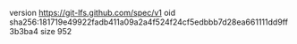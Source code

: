 version https://git-lfs.github.com/spec/v1
oid sha256:181719e49922fadb411a09a2a4f524f24cf5edbbb7d28ea661111dd9ff3b3ba4
size 952
